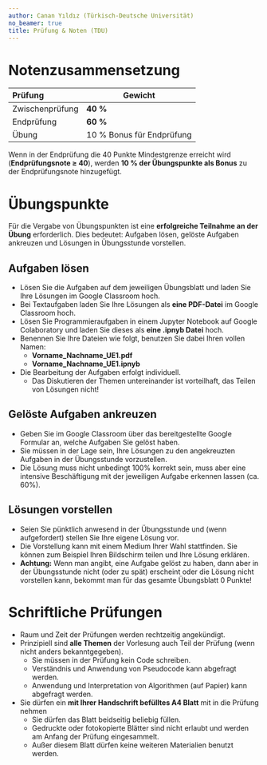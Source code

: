 ```yaml
---
author: Canan Yıldız (Türkisch-Deutsche Universität)
no_beamer: true
title: Prüfung & Noten (TDU)
---
```


# Notenzusammensetzung

| Prüfung         | Gewicht                   |
|:----------------|---------------------------|
| Zwischenprüfung | **40 %**                  |
| Endprüfung      | **60 %**                  |
| Übung           | 10 % Bonus für Endprüfung |

Wenn in der Endprüfung die 40 Punkte Mindestgrenze erreicht wird (**Endprüfungsnote
$\ge$ 40**), werden **10 % der Übungspunkte als Bonus** zu der Endprüfungsnote
hinzugefügt.

# Übungspunkte

Für die Vergabe von Übungspunkten ist eine **erfolgreiche Teilnahme an der Übung**
erforderlich. Dies bedeutet: Aufgaben lösen, gelöste Aufgaben ankreuzen und Lösungen
in Übungsstunde vorstellen.

## Aufgaben lösen

-   Lösen Sie die Aufgaben auf dem jeweiligen Übungsblatt und laden Sie Ihre
    Lösungen im Google Classroom hoch.
-   Bei Textaufgaben laden Sie Ihre Lösungen als **eine PDF-Datei** im Google
    Classroom hoch.
-   Lösen Sie Programmieraufgaben in einem Jupyter Notebook auf Google Colaboratory
    und laden Sie dieses als **eine .ipnyb Datei** hoch.
-   Benennen Sie Ihre Dateien wie folgt, benutzen Sie dabei Ihren vollen Namen:
    -   **Vorname_Nachname_UE1.pdf**
    -   **Vorname_Nachname_UE1.ipnyb**
-   Die Bearbeitung der Aufgaben erfolgt individuell.
    -   Das Diskutieren der Themen untereinander ist vorteilhaft, das Teilen von
        Lösungen nicht!

## Gelöste Aufgaben ankreuzen

-   Geben Sie im Google Classroom über das bereitgestellte Google Formular an,
    welche Aufgaben Sie gelöst haben.
-   Sie müssen in der Lage sein, Ihre Lösungen zu den angekreuzten Aufgaben in der
    Übungsstunde vorzustellen.
-   Die Lösung muss nicht unbedingt 100% korrekt sein, muss aber eine intensive
    Beschäftigung mit der jeweiligen Aufgabe erkennen lassen (ca. 60%).

## Lösungen vorstellen

-   Seien Sie pünktlich anwesend in der Übungsstunde und (wenn aufgefordert) stellen
    Sie Ihre eigene Lösung vor.
-   Die Vorstellung kann mit einem Medium Ihrer Wahl stattfinden. Sie können zum
    Beispiel Ihren Bildschirm teilen und Ihre Lösung erklären.
-   **Achtung:** Wenn man angibt, eine Aufgabe gelöst zu haben, dann aber in der
    Übungsstunde nicht (oder zu spät) erscheint oder die Lösung nicht vorstellen
    kann, bekommt man für das gesamte Übungsblatt 0 Punkte!

# Schriftliche Prüfungen

-   Raum und Zeit der Prüfungen werden rechtzeitig angekündigt.
-   Prinzipiell sind **alle Themen** der Vorlesung auch Teil der Prüfung (wenn nicht
    anders bekanntgegeben).
    -   Sie müssen in der Prüfung kein Code schreiben.
    -   Verständnis und Anwendung von Pseudocode kann abgefragt werden.
    -   Anwendung und Interpretation von Algorithmen (auf Papier) kann abgefragt
        werden.
-   Sie dürfen ein **mit Ihrer Handschrift befülltes A4 Blatt** mit in die Prüfung
    nehmen
    -   Sie dürfen das Blatt beidseitig beliebig füllen.
    -   Gedruckte oder fotokopierte Blätter sind nicht erlaubt und werden am Anfang
        der Prüfung eingesammelt.
    -   Außer diesem Blatt dürfen keine weiteren Materialien benutzt werden.
